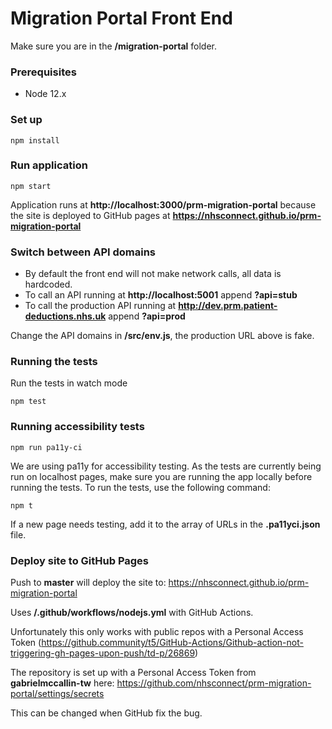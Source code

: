 # Migration Portal Front End
Make sure you are in the **/migration-portal** folder.

### Prerequisites
* Node 12.x

### Set up
```
npm install
```

### Run application
```
npm start
```

Application runs at **http://localhost:3000/prm-migration-portal** because the site is deployed to GitHub pages at **https://nhsconnect.github.io/prm-migration-portal**

### Switch between API domains
- By default the front end will not make network calls, all data is hardcoded.
- To call an API running at **http://localhost:5001** append **?api=stub**
- To call the production API running at **http://dev.prm.patient-deductions.nhs.uk** append **?api=prod**

Change the API domains in **/src/env.js**, the production URL above is fake.

### Running the tests

Run the tests in watch mode
```
npm test
```

### Running accessibility tests
```
npm run pa11y-ci
```

We are using pa11y for accessibility testing. 
As the tests are currently being run on localhost pages, make sure you are running the app locally before running the tests. 
To run the tests, use the following command:
```
npm t
```

If a new page needs testing, add it to the array of URLs in the **.pa11yci.json** file.

### Deploy site to GitHub Pages
Push to **master** will deploy the site to: https://nhsconnect.github.io/prm-migration-portal

Uses **/.github/workflows/nodejs.yml** with GitHub Actions.

Unfortunately this only works with public repos with a Personal Access Token (https://github.community/t5/GitHub-Actions/Github-action-not-triggering-gh-pages-upon-push/td-p/26869)

The repository is set up with a Personal Access Token from **gabrielmccallin-tw** here: https://github.com/nhsconnect/prm-migration-portal/settings/secrets

This can be changed when GitHub fix the bug.